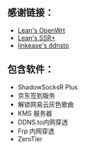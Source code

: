 ## 感谢链接：
* [Lean's OpenWrt](https://github.com/coolsnowwolf/lede) 
* [Lean's SSR+](https://github.com/fw876/helloworld) 
* [linkease's ddnsto](https://github.com/linkease/nas-packages) 

## 包含软件：
* ShadowSocksR Plus
* 京东签到服务
* 解锁网易云灰色歌曲
* KMS 服务器
* DDNS.to内网穿透
* Frp 内网穿透
* ZeroTier
